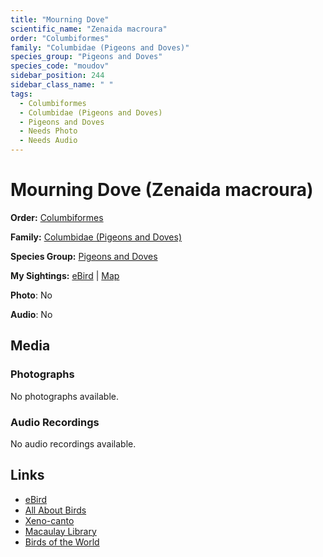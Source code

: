 ```yaml
---
title: "Mourning Dove"
scientific_name: "Zenaida macroura"
order: "Columbiformes"
family: "Columbidae (Pigeons and Doves)"
species_group: "Pigeons and Doves"
species_code: "moudov"
sidebar_position: 244
sidebar_class_name: " "
tags: 
  - Columbiformes
  - Columbidae (Pigeons and Doves)
  - Pigeons and Doves
  - Needs Photo
  - Needs Audio
---
```


# Mourning Dove (Zenaida macroura)

**Order:** [Columbiformes](/tags/columbiformes)

**Family:** [Columbidae (Pigeons and Doves)](/tags/columbidae-pigeons-and-doves)

**Species Group:** [Pigeons and Doves](/tags/pigeons-and-doves)

**My Sightings:** [eBird](https://ebird.org/lifelist?r=world&time=life&spp=moudov) | [Map](/map?species_code=moudov)

**Photo**: No 

**Audio**: No

## Media
### Photographs
No photographs available.

### Audio Recordings
No audio recordings available.

## Links
* [eBird](https://ebird.org/species/moudov) 
* [All About Birds](https://www.allaboutbirds.org/guide/moudov) 
* [Xeno-canto](https://www.xeno-canto.org/species/zenaida-macroura) 
* [Macaulay Library](https://search.macaulaylibrary.org/catalog?taxonCode=moudov&sort=rating_rank_desc)
* [Birds of the World](https://birdsoftheworld.org/bow/species/moudov)
